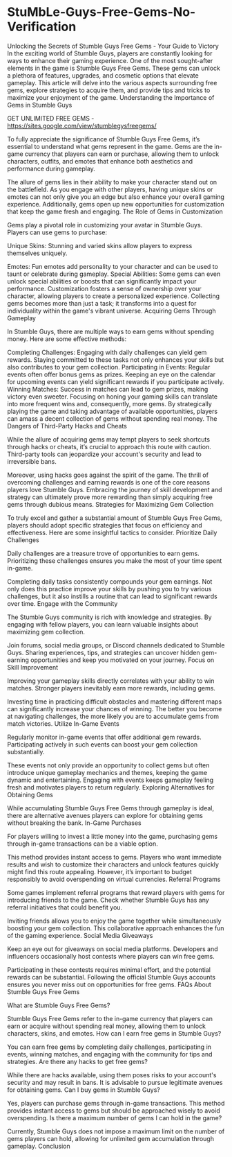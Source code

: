 # StuMbLe-Guys-Free-Gems-No-Verification
Unlocking the Secrets of Stumble Guys Free Gems - Your Guide to Victory In the exciting world of Stumble Guys, players are constantly looking for ways to enhance their gaming experience. One of the most sought-after elements in the game is Stumble Guys Free Gems. These gems can unlock a plethora of features, upgrades, and cosmetic options that elevate gameplay. This article will delve into the various aspects surrounding free gems, explore strategies to acquire them, and provide tips and tricks to maximize your enjoyment of the game. Understanding the Importance of Gems in Stumble Guys

GET UNLIMITED FREE GEMS - https://sites.google.com/view/stumblegysfreegems/

To fully appreciate the significance of Stumble Guys Free Gems, it’s essential to understand what gems represent in the game. Gems are the in-game currency that players can earn or purchase, allowing them to unlock characters, outfits, and emotes that enhance both aesthetics and performance during gameplay.

The allure of gems lies in their ability to make your character stand out on the battlefield. As you engage with other players, having unique skins or emotes can not only give you an edge but also enhance your overall gaming experience. Additionally, gems open up new opportunities for customization that keep the game fresh and engaging. The Role of Gems in Customization

Gems play a pivotal role in customizing your avatar in Stumble Guys. Players can use gems to purchase:

Unique Skins: Stunning and varied skins allow players to express themselves uniquely.

Emotes: Fun emotes add personality to your character and can be used to taunt or celebrate during gameplay.
Special Abilities: Some gems can even unlock special abilities or boosts that can significantly impact your performance.
Customization fosters a sense of ownership over your character, allowing players to create a personalized experience. Collecting gems becomes more than just a task; it transforms into a quest for individuality within the game's vibrant universe. Acquiring Gems Through Gameplay

In Stumble Guys, there are multiple ways to earn gems without spending money. Here are some effective methods:

Completing Challenges: Engaging with daily challenges can yield gem rewards. Staying committed to these tasks not only enhances your skills but also contributes to your gem collection.
Participating in Events: Regular events often offer bonus gems as prizes. Keeping an eye on the calendar for upcoming events can yield significant rewards if you participate actively.
Winning Matches: Success in matches can lead to gem prizes, making victory even sweeter. Focusing on honing your gaming skills can translate into more frequent wins and, consequently, more gems.
By strategically playing the game and taking advantage of available opportunities, players can amass a decent collection of gems without spending real money. The Dangers of Third-Party Hacks and Cheats

While the allure of acquiring gems may tempt players to seek shortcuts through hacks or cheats, it’s crucial to approach this route with caution. Third-party tools can jeopardize your account's security and lead to irreversible bans.

Moreover, using hacks goes against the spirit of the game. The thrill of overcoming challenges and earning rewards is one of the core reasons players love Stumble Guys. Embracing the journey of skill development and strategy can ultimately prove more rewarding than simply acquiring free gems through dubious means. Strategies for Maximizing Gem Collection

To truly excel and gather a substantial amount of Stumble Guys Free Gems, players should adopt specific strategies that focus on efficiency and effectiveness. Here are some insightful tactics to consider. Prioritize Daily Challenges

Daily challenges are a treasure trove of opportunities to earn gems. Prioritizing these challenges ensures you make the most of your time spent in-game.

Completing daily tasks consistently compounds your gem earnings. Not only does this practice improve your skills by pushing you to try various challenges, but it also instills a routine that can lead to significant rewards over time. Engage with the Community

The Stumble Guys community is rich with knowledge and strategies. By engaging with fellow players, you can learn valuable insights about maximizing gem collection.

Join forums, social media groups, or Discord channels dedicated to Stumble Guys. Sharing experiences, tips, and strategies can uncover hidden gem-earning opportunities and keep you motivated on your journey. Focus on Skill Improvement

Improving your gameplay skills directly correlates with your ability to win matches. Stronger players inevitably earn more rewards, including gems.

Investing time in practicing difficult obstacles and mastering different maps can significantly increase your chances of winning. The better you become at navigating challenges, the more likely you are to accumulate gems from match victories. Utilize In-Game Events

Regularly monitor in-game events that offer additional gem rewards. Participating actively in such events can boost your gem collection substantially.

These events not only provide an opportunity to collect gems but often introduce unique gameplay mechanics and themes, keeping the game dynamic and entertaining. Engaging with events keeps gameplay feeling fresh and motivates players to return regularly. Exploring Alternatives for Obtaining Gems

While accumulating Stumble Guys Free Gems through gameplay is ideal, there are alternative avenues players can explore for obtaining gems without breaking the bank. In-Game Purchases

For players willing to invest a little money into the game, purchasing gems through in-game transactions can be a viable option.

This method provides instant access to gems. Players who want immediate results and wish to customize their characters and unlock features quickly might find this route appealing. However, it’s important to budget responsibly to avoid overspending on virtual currencies. Referral Programs

Some games implement referral programs that reward players with gems for introducing friends to the game. Check whether Stumble Guys has any referral initiatives that could benefit you.

Inviting friends allows you to enjoy the game together while simultaneously boosting your gem collection. This collaborative approach enhances the fun of the gaming experience. Social Media Giveaways

Keep an eye out for giveaways on social media platforms. Developers and influencers occasionally host contests where players can win free gems.

Participating in these contests requires minimal effort, and the potential rewards can be substantial. Following the official Stumble Guys accounts ensures you never miss out on opportunities for free gems. FAQs About Stumble Guys Free Gems

What are Stumble Guys Free Gems?

Stumble Guys Free Gems refer to the in-game currency that players can earn or acquire without spending real money, allowing them to unlock characters, skins, and emotes. How can I earn free gems in Stumble Guys?

You can earn free gems by completing daily challenges, participating in events, winning matches, and engaging with the community for tips and strategies. Are there any hacks to get free gems?

While there are hacks available, using them poses risks to your account's security and may result in bans. It is advisable to pursue legitimate avenues for obtaining gems. Can I buy gems in Stumble Guys?

Yes, players can purchase gems through in-game transactions. This method provides instant access to gems but should be approached wisely to avoid overspending. Is there a maximum number of gems I can hold in the game?

Currently, Stumble Guys does not impose a maximum limit on the number of gems players can hold, allowing for unlimited gem accumulation through gameplay. Conclusion
